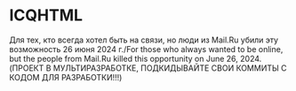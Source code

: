 # ICQHTML
Для тех, кто всегда хотел быть на связи, но люди из Mail.Ru убили эту возможность 26 июня 2024 г./For those who always wanted to be online, but the people from Mail.Ru killed this opportunity on June 26, 2024.
(ПРОЕКТ В МУЛЬТИРАЗРАБОТКЕ, ПОДКИДЫВАЙТЕ СВОИ КОММИТЫ С КОДОМ ДЛЯ РАЗРАБОТКИ!!!)
